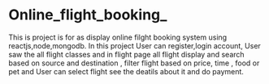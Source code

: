 # Online_flight_booking_
This is project is for as display online filght booking system using reactjs,node,mongodb.
In this project User can register,login account, User saw the all flight classes and in flight page all flight display 
and search based on source and destination , filter flight based on price, time , food or pet and 
User can select flight see the deatils about it and do payment.
